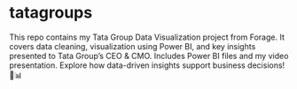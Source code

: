 # tatagroups
This repo contains my Tata Group Data Visualization project from Forage. It covers data cleaning, visualization using Power BI, and key insights presented to Tata Group’s CEO &amp; CMO. Includes Power BI files and my video presentation. Explore how data-driven insights support business decisions! 🚀📊
